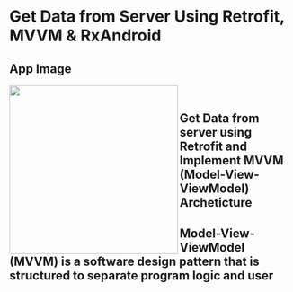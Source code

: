 # Get Data from Server Using Retrofit, MVVM & RxAndroid

## **App Image**
<img src="https://m7madmagdy.github.io/pages/book.png" width="300px" align="left">
<br/>

## Get Data from server using Retrofit and Implement MVVM (Model-View-ViewModel) Archeticture
## Model-View-ViewModel (MVVM) is a software design pattern that is structured to separate program logic and user
